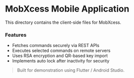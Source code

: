 # MobXcess Mobile Application

This directory contains the client-side files for MobXcess.

### Features
- Fetches commands securely via REST APIs
- Executes selected commands on remote servers
- Uses RSA encryption and QR-based key import
- Implements auto lock after inactivity for security

> Built for demonstration using Flutter / Android Studio.
